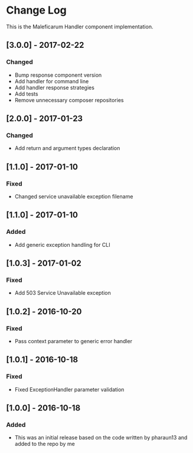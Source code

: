 # Change Log
This is the Maleficarum Handler component implementation. 

## [3.0.0] - 2017-02-22
### Changed
- Bump response component version
- Add handler for command line
- Add handler response strategies
- Add tests
- Remove unnecessary composer repositories

## [2.0.0] - 2017-01-23
### Changed
- Add return and argument types declaration

## [1.1.0] - 2017-01-10
### Fixed
- Changed service unavailable exception filename

## [1.1.0] - 2017-01-10
### Added
- Add generic exception handling for CLI

## [1.0.3] - 2017-01-02
### Fixed
- Add 503 Service Unavailable exception

## [1.0.2] - 2016-10-20
### Fixed
- Pass context parameter to generic error handler

## [1.0.1] - 2016-10-18
### Fixed
- Fixed ExceptionHandler parameter validation

## [1.0.0] - 2016-10-18
### Added
- This was an initial release based on the code written by pharaun13 and added to the repo by me

